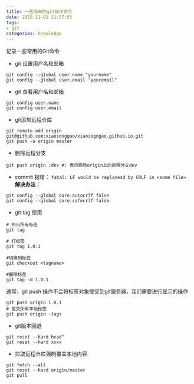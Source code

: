 ```yaml
---
title: 一些简单的git操作命令
date: 2018-11-02 21:57:03
tags:
- git
categories: knowledge
---
```


记录一些常用的Git命令

<!--more-->
- git 设置用户名和邮箱
```shell
git config --global user.name "yourname"
git config --global user.email "youremail"
```

- git 查看用户名和邮箱
```shell
git config user.name
git config user.email
```

- git添加远程仓库
```Shell
git remote add origin git@github.com:xiaosonggao/xiaosogngao.github.io.git
git push -u origin master
```

- 删除远程分支
```shell
git push origin :dev #: 表示删除origin上的远程分支dev
```
- commit 报错：
`fatal: LF would be replacesd by CRLF in <some file>`
**解决办法：**
```Shell
git config --global core.autocrlf false
git config --global core.safecrlf false
```

- git tag 使用
```shell
# 列出所有标签
git tag 

# 打标签
git tag 1.0.1

#切换到标签
git checkout <tagname>

#删除标签
git tag -d 1.0.1
```
通常，git push 操作不会将标签对象提交到git服务器，我们需要进行显示的操作
```shell
git push origin 1.0.1
# 提交所有本地标签
git push origin -tags
```

- git版本回退

```shell
git reset --hard head^
git reset --hard xxxx
```

- 拉取远程仓库强制覆盖本地内容

```shell
git fetch --all
git reset --hard origin/master
git pull
```

